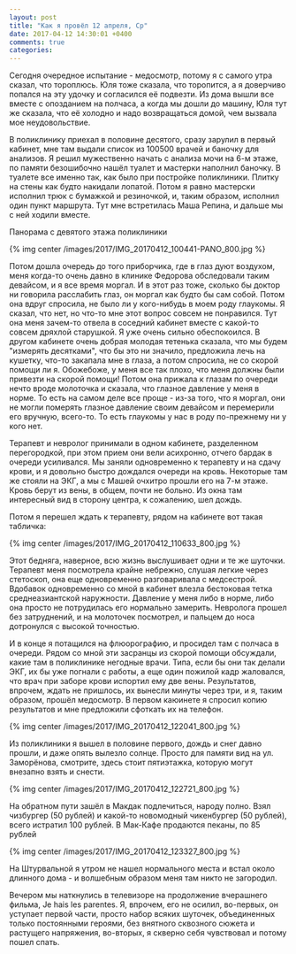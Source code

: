 ```yaml
---
layout: post
title: "Как я провёл 12 апреля, Ср"
date: 2017-04-12 14:30:01 +0400
comments: true
categories: 
---
```

Сегодня очередное испытание - медосмотр, потому я с самого утра сказал, что тороплюсь. Юля тоже сказала, что торопится, а я доверчиво попался на эту удочку и согласился её подвезти. Из дома вышли все вместе с опозданием на полчаса, а когда мы дошли до машину, Юля тут же сказала, что её холодно и надо возвращаться домой, чем вызвала мое неудовольствие.

В поликлинику приехал в половине десятого, сразу зарулил в первый кабинет, мне там выдали список из 100500 врачей и баночку для анализов. Я решил мужественно начать с анализа мочи на 6-м этаже, по памяти безошибочно нашёл туалет и мастерки наполнил баночку. В туалете все именно так, как было при постройке поликлиники. Плитку на стены как будто накидали лопатой. Потом я равно мастерски исполнил трюк с бумажкой и резиночкой, и, таким образом, исполнил один пункт маршрута. Тут мне встретилась Маша Репина, и дальше мы с ней ходили вместе.

Панорама с девятого этажа поликлиники

{% img center /images/2017/IMG_20170412_100441-PANO_800.jpg %}

Потом дошла очередь до того приборчика, где в глаз дуют воздухом, меня когда-то очень давно в клинике Федорова обследовали таким девайсом, и я все время моргал. И в этот раз тоже, сколько бы доктор ни говорила расслабить глаз, он моргал как будто бы сам собой. Потом она вдруг спросила, не было ли у кого-нибудь в моем роду глаукомы. Я сказал, что нет, но что-то мне этот вопрос совсем не понравился. Тут она меня зачем-то отвела в соседний кабинет вместе с какой-то совсем дряхлой старушкой. Я уже очень сильно обеспокоился. В другом кабинете очень добрая молодая тетенька сказала, что мы будем "измерять десятками", что бы это ни значило, предложила лечь на кушетку, что-то закапала мне в глаза, а потом спросила, не со скорой помощи ли я. Обожебоже, у меня все так плохо, что меня должны были привезти на скорой помощи! Потом она прижала к глазам по очереди нечто вроде молоточка и сказала, что глазное давление у меня в норме. То есть на самом деле все проще - из-за того, что я моргал, они не могли померять глазное давление своим девайсом и перемерили его вручную, всего-то. То есть глаукомы у нас в роду по-прежнему ни у кого нет.

Терапевт и невролог принимали в одном кабинете, разделенном перегородкой, при этом прием они вели асихронно, отчего бардак в очереди усиливался. Мы заняли одновременно к терапевту и на сдачу крови, и я довольно быстро дождался очереди на кровь. Некоторые там же стояли на ЭКГ, а мы с Машей очхитро прошли его на 7-м этаже. Кровь берут из вены, в общем, почти не больно. Из окна там интересный вид в сторону центра, к сожалению, шел дождь.

Потом я перешел ждать к терапевту, рядом на кабинете вот такая табличка:

{% img center /images/2017/IMG_20170412_110633_800.jpg %}

Этот бедняга, наверное, всю жизнь выслушивает одни и те же шуточки. Терапевт меня посмотрела крайне небрежно, слушая легкие через стетоскоп, она еще одновременно разговаривала с медсестрой. Вдобавок одновременно со мной в кабинет влезла бестоковая тетка среднеазиантской наружности. Давление у меня либо в норме, либо она просто не потрудилась его нормально замерить. Невролога прошел без затруднений, и на молоточек посмотрел, и пальцем до носа дотронулся с высокой точностью.

И в конце я потащился на флюорографию, и просидел там с полчаса в очереди. Рядом со мной эти засранцы из скорой помощи обсуждали, какие там в поликлинике негодные врачи. Типа, если бы они так делали ЭКГ, их бы уже погнали с работы, а еще один пожилой кадр жаловался, что врач при заборе крови испортил ему две вены. Результатов, впрочем, ждать не пришлось, их вынесли минуты через три, и я, таким образом, прошёл медосмотр. В первом каюинете я спросил копию результатов и мне предложили сфоткать их на телефон.

{% img center /images/2017/IMG_20170412_122041_800.jpg %}

Из поликлиники я вышел в половине первого, дождь и снег давно прошли, и даже опять вылезло солнце. Просто для памяти вид на ул. Заморёнова, смотрите, здесь стоит пятиэтажка, которую могут внезапно взять и снести.

{% img center /images/2017/IMG_20170412_122721_800.jpg %}

На обратном пути зашёл в Макдак подлечиться, народу полно. Взял чизбургер (50 рублей) и какой-то новомодный чикенбургер (50 рублей), всего истратил 100 рублей. В Мак-Кафе продаются пеканы, по 85 рублей

{% img center /images/2017/IMG_20170412_123327_800.jpg %}



На Штурвальной я утром не нашел нормального места и встал около длинного дома - и волшебным образом меня там никто не загородил.

Вечером мы наткнулись в телевизоре на продолжение вчерашнего фильма, Je hais les parentes. Я, впрочем, его не осилил, во-первых, он уступает первой части, просто набор всяких шуточек, объединенных только постоянными героями, без внятного сквозного сюжета и растущего напряжения, во-вторых, я скверно себя чувствовал и потому пошел спать.
 